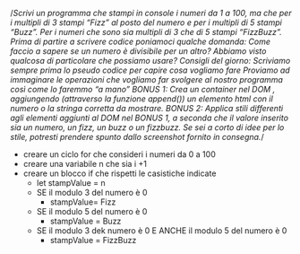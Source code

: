 /*Scrivi un programma che stampi in console i numeri da 1 a 100, ma che per i multipli di 3 stampi “Fizz” al posto del numero e per i multipli di 5 stampi “Buzz”. Per i numeri che sono sia multipli di 3 che di 5 stampi “FizzBuzz”.
Prima di partire a scrivere codice poniamoci qualche domanda:
Come faccio a sapere se un numero è divisibile per un altro?
Abbiamo visto qualcosa di particolare che possiamo usare?
Consigli del giorno:
Scriviamo sempre prima lo pseudo codice per capire cosa vogliamo fare
Proviamo ad immaginare le operazioni che vogliamo far svolgere al nostro programma così come lo faremmo “a mano”
BONUS 1:
Crea un container nel DOM , aggiungendo (attraverso la funzione append()) un elemento html con il numero o la stringa corretta da mostrare.
BONUS 2:
Applica stili differenti agli elementi aggiunti al DOM nel BONUS 1, a seconda che il valore inserito sia un numero, un fizz, un buzz o un fizzbuzz. Se sei a corto di idee per lo stile, potresti prendere spunto dallo screenshot fornito in consegna.*/

- creare un ciclo for che consideri i numeri da 0 a 100 
- creare una variabile n che sia i +1 
- creare un blocco if che rispetti le casistiche indicate
    - let stampValue = n
    - SE il modulo 3 del numero è 0
        - stampValue= Fizz
    - SE il modulo 5 del numero è 0
        - stampValue = Buzz
    - SE il modulo 3 dek numero è 0 E ANCHE il modulo 5 del numero è 0
        - stampValue = FizzBuzz